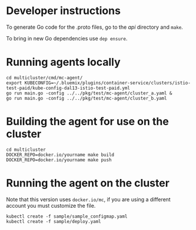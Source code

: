 # Developer instructions

To generate Go code for the .proto files, go to the _api_ directory and `make`.

To bring in new Go dependencies use `dep ensure`.

# Running agents locally

```
cd multicluster/cmd/mc-agent/
export KUBECONFIG=~/.bluemix/plugins/container-service/clusters/istio-test-paid/kube-config-dal13-istio-test-paid.yml
go run main.go -config ../../pkg/test/mc-agent/cluster_a.yaml &
go run main.go -config ../../pkg/test/mc-agent/cluster_b.yaml
```

# Building the agent for use on the cluster

```
cd multicluster
DOCKER_REPO=docker.io/yourname make build
DOCKER_REPO=docker.io/yourname make push
```

# Running the agent on the cluster

Note that this version uses `docker.io/mc`, if you are using a different account you must customize the file.

```
kubectl create -f sample/sample_configmap.yaml
kubectl create -f sample/deploy.yaml
```

